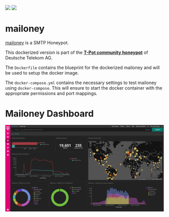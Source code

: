 [![](https://images.microbadger.com/badges/version/dtagdevsec/mailoney:1811.svg)](https://microbadger.com/images/dtagdevsec/mailoney:1811 "Get your own version badge on microbadger.com") [![](https://images.microbadger.com/badges/image/dtagdevsec/mailoney:1811.svg)](https://microbadger.com/images/dtagdevsec/mailoney:1811 "Get your own image badge on microbadger.com")

# mailoney

[mailoney](https://github.com/awhitehatter/mailoney) is a SMTP Honeypot.

This dockerized version is part of the **[T-Pot community honeypot](http://dtag-dev-sec.github.io/)** of Deutsche Telekom AG.

The `Dockerfile` contains the blueprint for the dockerized mailoney and will be used to setup the docker image.

The `docker-compose.yml` contains the necessary settings to test mailoney using `docker-compose`. This will ensure to start the docker container with the appropriate permissions and port mappings.

# Mailoney Dashboard

![Mailoney Dashboard](doc/dashboard.png)
